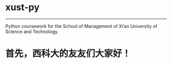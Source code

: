 # xust-py
---
Python coursework for the School of Management of Xi’an University of Science and Technology.
# 首先，西科大的友友们大家好！
